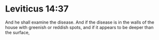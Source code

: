 # Leviticus 14:37

And he shall examine the disease. And if the disease is in the walls of the house with greenish or reddish spots, and if it appears to be deeper than the surface,
